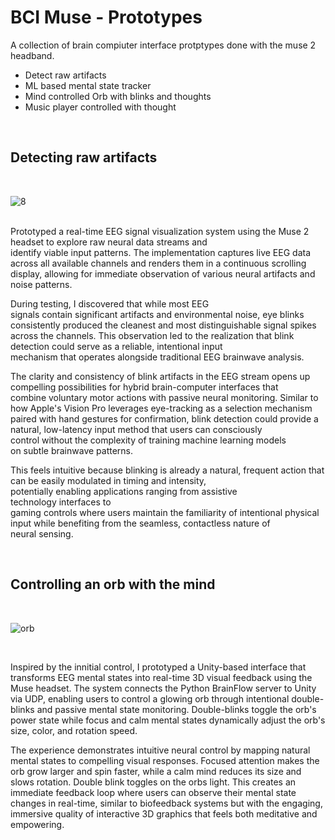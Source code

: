# BCI Muse - Prototypes

A collection of brain compiuter interface protptypes done with the muse 2 headband.

- Detect raw artifacts
- ML based mental state tracker
- Mind controlled Orb with blinks and thoughts
- Music player controlled with thought



<br>

## Detecting raw artifacts
<br>

![8](https://github.com/user-attachments/assets/803653ec-117c-460e-ad4e-7ffd6b040bdb)

<br>
Prototyped a real-time EEG signal visualization system using the Muse 2 headset to explore raw neural data streams and identify viable input patterns. The implementation captures live EEG data across all available channels and renders them in a continuous scrolling display, allowing for immediate observation of various neural artifacts and noise patterns. 

During testing, I discovered that while most EEG signals contain significant artifacts and environmental noise, eye blinks consistently produced the cleanest and most distinguishable signal spikes across the channels. This observation led to the realization that blink detection could serve as a reliable, intentional input mechanism that operates alongside traditional EEG brainwave analysis.


The clarity and consistency of blink artifacts in the EEG stream opens up compelling possibilities for hybrid brain-computer interfaces that combine voluntary motor actions with passive neural monitoring. Similar to how Apple's Vision Pro leverages eye-tracking as a selection mechanism paired with hand gestures for confirmation, blink detection could provide a natural, low-latency input method that users can consciously control without the complexity of training machine learning models on subtle brainwave patterns. 

This  feels intuitive because blinking is already a natural, frequent action that can be easily modulated in timing and intensity, potentially enabling applications ranging from assistive technology interfaces to gaming controls where users maintain the familiarity of intentional physical input while benefiting from the seamless, contactless nature of neural sensing.

<br>

## Controlling an orb with the mind

<br>

![orb](https://github.com/user-attachments/assets/e965830f-0201-4b48-ac08-e6e4cb951cb6)

<br>

Inspired by the innitial control, I prototyped a Unity-based interface that transforms EEG mental states into real-time 3D visual feedback using the Muse headset. The system connects the Python BrainFlow server to Unity via UDP, enabling users to control a glowing orb through intentional double-blinks and passive mental state monitoring. Double-blinks toggle the orb's power state while focus and calm mental states dynamically adjust the orb's size, color, and rotation speed.

The experience demonstrates intuitive neural control by mapping natural mental states to compelling visual responses. Focused attention makes the orb grow larger and spin faster, while a calm mind reduces its size and slows rotation. Double blink toggles on the orbs light. This creates an immediate feedback loop where users can observe their mental state changes in real-time, similar to biofeedback systems but with the engaging, immersive quality of interactive 3D graphics that feels both meditative and empowering.
